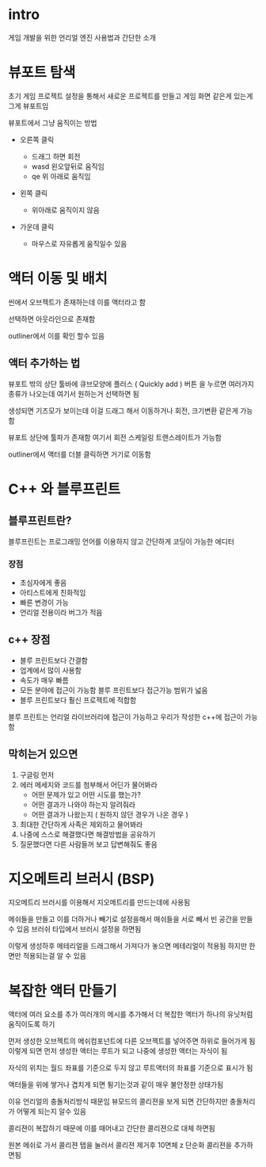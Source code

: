 # intro
게임 개발을 위한 언리얼 엔진 사용법과 간단한 소개

# 뷰포트 탐색
초기 게임 프로젝트 설정을 통해서 새로운 프로젝트를 만들고 게임 화면 같은게 있는게 그게 뷰포트임

뷰포트에서 그냥 움직이는 방법
- 오른쪽 클릭
    - 드래그 하면 회전
    - wasd 왼오앞뒤로 움직임
    - qe 위 아래로 움직임

- 왼쪽 클릭
    - 위아래로 움직이지 않음

- 가운데 클릭
    - 마우스로 자유롭게 움직일수 있음

# 액터 이동 및 배치
씬에서 오브젝트가 존재하는데 이를 액터라고 함

선택하면 아웃라인으로 존재함

outliner에서 이를 확인 할수 있음

## 액터 추가하는 법
뷰포트 밖의 상단 툴바에 큐브모양에 플러스 ( Quickly add ) 버튼  을 누르면 여러가지 종류가 나오는데 여기서 원하는거 선택하면 됨

생성되면 기즈모가 보이는데 이걸 드래그 해서 이동하거나 회전, 크기변환 같은게 가능함

뷰포트 상단에 툴파가 존재함 여기서 회전 스케일링 트랜스레이트가 가능함

outliner에서 액터를 더블 클릭하면 거기로 이동함

# C++ 와 블루프린트
## 블루프린트란?
블루프린트는 프로그래밍 언어를 이용하지 않고 간단하게 코딩이 가능한 에디터
### 장점
- 초심자에게 좋음
- 아티스트에게 친화적임
- 빠른 변경이 가능
- 언리얼 전용이라 버그가 적음

## c++ 장점
- 블루 프린트보다 간결함
- 업계에서 많이 사용함
- 속도가 매우 빠름
- 모든 분야에 접근이 가능함 블루 프린트보다 접근가능 범위가 넓음
- 블루 프린트보다 훨신 프로젝트에 적합함

블루 프린트는 언리얼 라이브러리에 접근이 가능하고 우리가 작성한 c++에 접근이 가능함

## 막히는거 있으면
1. 구글링 먼저
2. 에러 메세지와 코드를 첨부해서 어딘가 물어봐라
    - 어떤 문제가 있고 어떤 시도를 했는가?
    - 어떤 결과가 나와야 하는지 알려줘라
    - 어떤 결과가 나왔는지 ( 원하지 않던 경우가 나온 경우 )
3. 최대한 간단하게 사족은 제외하고 물어봐라
4. 나중에 스스로 해결했다면 해결방법을 공유하기
5. 질문했다면 다른 사람들꺼 보고 답변해줘도 좋음

# 지오메트리 브러시 (BSP)
 지오메트리 브러시를 이용해서 지오메트리를 만드는데에 사용됨 

 메쉬들을 만들고 이를 더하거나 빼기로 설정을해서 매쉬들을 서로 빼서 빈 공간을 만들 수 있음
 브러쉬 타입에서 브러시 설정을 하면됨

 이렇게 생성하후 메테리얼을 드래그해서 가져다가 놓으면 메테리얼이 적용됨
    하지만 한 면만 적용되는걸 알 수 있음


# 복잡한 액터 만들기
액터에 여러 요소를 추가 여러개의 메시를 추가해서 더 복잡한 액터가 하나의 유닛처럼 움직이도록 하기


먼저 생성한 오브젝트의 메쉬컴포넌트에 다른 오브젝트를 넣어주면 하위로 들어가게 됨 이렇게 되면
먼저 생성한 액터는 루트가 되고 나중에 생성한 액터는 자식이 됨

자식의 위치는 월드 좌표를 기준으로 두지 않고 루트액터의 좌표를 기준으로 표시가 됨


액터들을 위에 쌓거나 겹치게 되면 튕기는것과 같이 매우 불안정한 상태가됨

이유
언리얼의 충돌처리방식 때문임
뷰모드의 콜리젼을 보게 되면 간단하지만 충돌처리가 어떻게 되는지 알수 있음

콜리젼이 복잡하기 때문에 이를 때어내고 간단한 콜리젼으로 대체 하면됨

원본 메쉬로 가서 콜리젼 탭을 눌러서 콜리젼 제거후 10면체 z 단순화 콜리젼을 추가하면됨